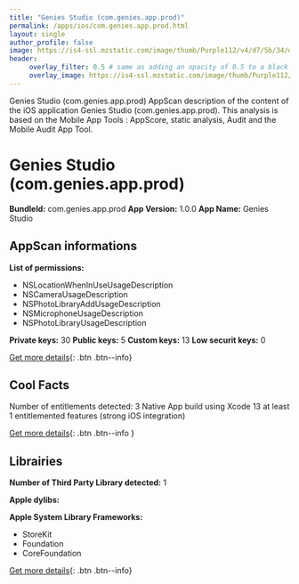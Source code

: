 ```yaml
---
title: "Genies Studio (com.genies.app.prod)"
permalink: /apps/ios/com.genies.app.prod.html
layout: single
author_profile: false
image: https://is4-ssl.mzstatic.com/image/thumb/Purple112/v4/d7/5b/34/d75b34cc-d598-c8b0-7d9c-328d9bc2d94f/AppIcon-1x_U007emarketing-0-5-0-85-220.png/512x512bb.jpg
header: 
     overlay_filter: 0.5 # same as adding an opacity of 0.5 to a black background
     overlay_image: https://is4-ssl.mzstatic.com/image/thumb/Purple112/v4/d7/5b/34/d75b34cc-d598-c8b0-7d9c-328d9bc2d94f/AppIcon-1x_U007emarketing-0-5-0-85-220.png/512x512bb.jpg
---
```

Genies Studio (com.genies.app.prod) AppScan description of the content of the iOS application Genies Studio (com.genies.app.prod). This analysis is based on the Mobile App Tools : AppScore, static analysis, Audit and the Mobile Audit App Tool.

# Genies Studio (com.genies.app.prod)

**BundleId:** com.genies.app.prod
**App Version:** 1.0.0
**App Name:** Genies Studio


## AppScan informations 

**List of permissions:** 
- NSLocationWhenInUseUsageDescription
- NSCameraUsageDescription
- NSPhotoLibraryAddUsageDescription
- NSMicrophoneUsageDescription
- NSPhotoLibraryUsageDescription
  
  
**Private keys:** 30
**Public keys:** 5
**Custom keys:** 13
**Low securit keys:** 0
  
[Get more details](/pricing.html){: .btn .btn--info}

## Cool Facts

Number of entitlements detected: 3
Native App
build using Xcode 13
at least 1 entitlemented features (strong iOS integration)
  
[Get more details](/pricing.html){: .btn .btn--info }

## Librairies 
**Number of Third Party Library detected:** 1


**Apple dylibs:**


**Apple System Library Frameworks:**
- StoreKit
- Foundation
- CoreFoundation


  
[Get more details](/pricing.html){: .btn .btn--info}

